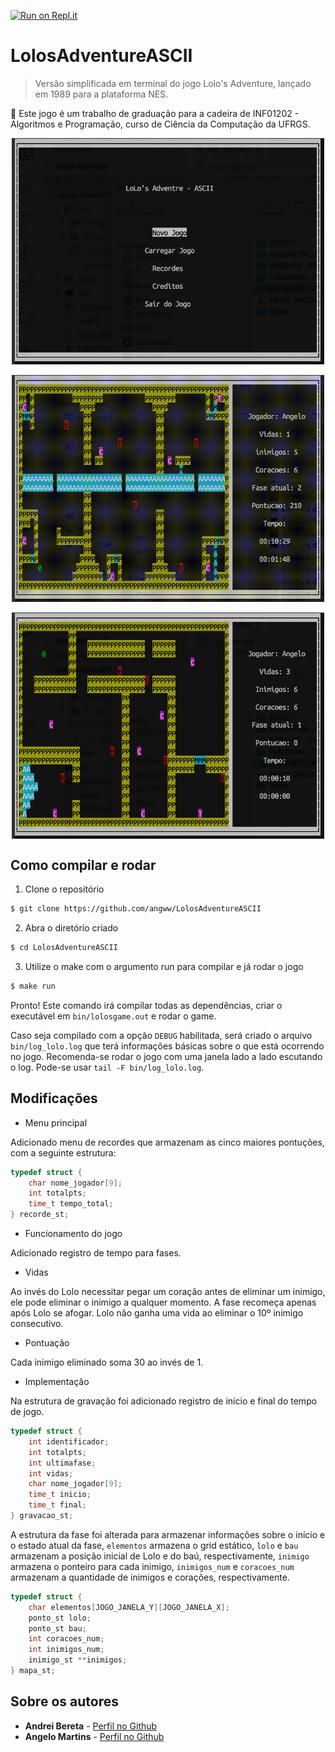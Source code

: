 
[![Run on Repl.it](https://repl.it/badge/github/angww/LolosAdventureASCII)](https://repl.it/github/angww/LolosAdventureASCII)

# LolosAdventureASCII

> Versão simplificada em terminal do jogo Lolo's Adventure, lançado em 1989 para a plataforma NES.

:memo:  Este jogo é um trabalho de graduação para a cadeira de INF01202 - Algoritmos e Programação, curso de Ciência da Computação da UFRGS.

<p align="center">
    <img align="center" src="misc/Lolos-menu.png" width="500" alt="Screenshoot Menu"></img><br /><br />
    <img align="center" src="misc/Lolos-Gif-Fase2.gif" width="500" alt="Screenshoot Fase 2"></img><br /><br />
    <img align="center" src="misc/Lolos-Fase1.png" width="500" alt="Screenshoot Fase 1"></img><br />
</p>

## Como compilar e rodar

1. Clone o repositório

```bash
$ git clone https://github.com/angww/LolosAdventureASCII
```

2. Abra o diretório criado

```bash
$ cd LolosAdventureASCII
```

3. Utilize o make com o argumento run para compilar e já rodar o jogo

```bash
$ make run
```

Pronto! Este comando irá compilar todas as dependências, criar o executável em `bin/lolosgame.out` e rodar o game.

Caso seja compilado com a opção `DEBUG` habilitada, será criado o arquivo `bin/log_lolo.log` que terá informações básicas sobre o que está ocorrendo no jogo. Recomenda-se rodar o jogo com uma janela lado a lado escutando o log. Pode-se usar `tail -F bin/log_lolo.log`.


## Modificações

* Menu principal

Adicionado menu de recordes que armazenam as cinco maiores pontuções, com a seguinte estrutura:

```C
typedef struct {
    char nome_jogador[9];
    int totalpts;
    time_t tempo_total;
} recorde_st;
```

* Funcionamento do jogo

Adicionado registro de tempo para fases.

* Vidas

Ao invés do Lolo necessitar pegar um coração antes de eliminar um inimigo, ele pode eliminar o inimigo a qualquer momento.
A fase recomeça apenas após Lolo se afogar.
Lolo não ganha uma vida ao eliminar o 10º inimigo consecutivo.

* Pontuação

Cada inimigo eliminado soma 30 ao invés de 1.

* Implementação

Na estrutura de gravação foi adicionado registro de início e final do tempo de jogo.

``` C
typedef struct {
    int identificador;
    int totalpts;
    int ultimafase;
    int vidas;
    char nome_jogador[9];
    time_t inicio;
    time_t final;
} gravacao_st;
```

A estrutura da fase foi alterada para armazenar informações sobre o início e o estado atual da fase, `elementos` armazena o grid estático, `lolo` e `bau` armazenam a posição inicial de Lolo e do baú, respectivamente, `inimigo` armazena o ponteiro para cada inimigo, `inimigos_num` e `coracoes_num` armazenam a quantidade de inimigos e corações, respectivamente.
```C
typedef struct {
    char elementos[JOGO_JANELA_Y][JOGO_JANELA_X];
    ponto_st lolo;
    ponto_st bau;
    int coracoes_num;
    int inimigos_num;
    inimigo_st **inimigos;
} mapa_st;
```

## Sobre os autores 

* **Andrei Bereta** - [Perfil no Github](https://github.com/AndreiBereta)
* **Angelo Martins** - [Perfil no Github](https://github.com/angww)
